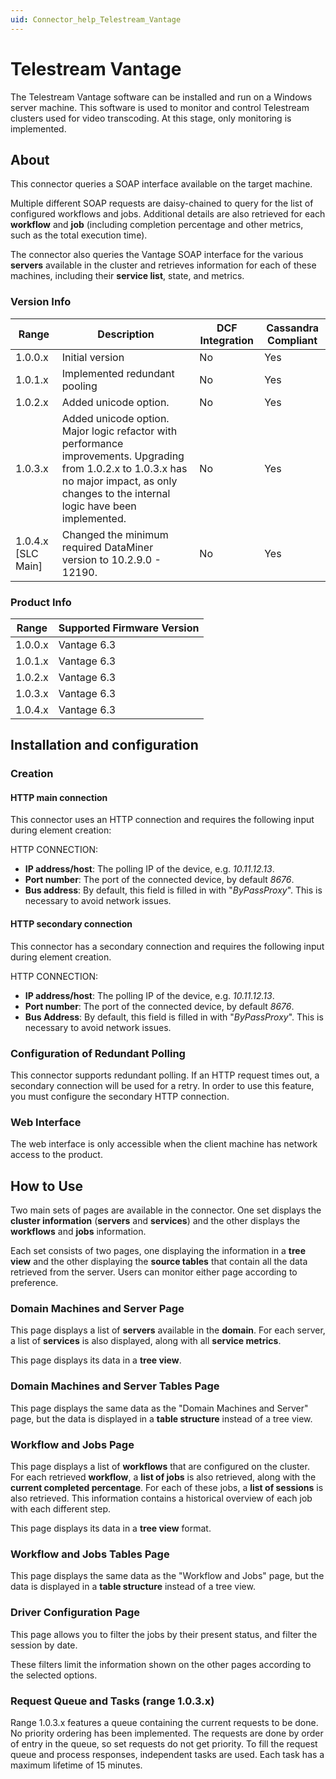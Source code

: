 ```yaml
---
uid: Connector_help_Telestream_Vantage
---
```


# Telestream Vantage

The Telestream Vantage software can be installed and run on a Windows server machine. This software is used to monitor and control Telestream clusters used for video transcoding. At this stage, only monitoring is implemented.

## About

This connector queries a SOAP interface available on the target machine.

Multiple different SOAP requests are daisy-chained to query for the list of configured workflows and jobs. Additional details are also retrieved for each **workflow** and **job** (including completion percentage and other metrics, such as the total execution time).

The connector also queries the Vantage SOAP interface for the various **servers** available in the cluster and retrieves information for each of these machines, including their **service list**, state, and metrics.

### Version Info

| Range | Description | DCF Integration | Cassandra Compliant |
|--|--|--|--|
| 1.0.0.x | Initial version | No | Yes |
| 1.0.1.x | Implemented redundant pooling | No | Yes |
| 1.0.2.x | Added unicode option. | No | Yes |
| 1.0.3.x | Added unicode option. Major logic refactor with performance improvements. Upgrading from 1.0.2.x to 1.0.3.x has no major impact, as only changes to the internal logic have been implemented. | No | Yes |
| 1.0.4.x  [SLC Main] | Changed the minimum required DataMiner version to 10.2.9.0 - 12190. | No | Yes |

### Product Info

| Range | Supported Firmware Version |
|------------------|-----------------------------|
| 1.0.0.x          | Vantage 6.3                 |
| 1.0.1.x          | Vantage 6.3                 |
| 1.0.2.x          | Vantage 6.3                 |
| 1.0.3.x          | Vantage 6.3                 |
| 1.0.4.x          | Vantage 6.3                 |

## Installation and configuration

### Creation

#### HTTP main connection

This connector uses an HTTP connection and requires the following input during element creation:

HTTP CONNECTION:

- **IP address/host**: The polling IP of the device, e.g. *10.11.12.13*.
- **Port number**: The port of the connected device, by default *8676*.
- **Bus address**: By default, this field is filled in with "*ByPassProxy*". This is necessary to avoid network issues.

#### HTTP secondary connection

This connector has a secondary connection and requires the following input during element creation.

HTTP CONNECTION:

- **IP address/host**: The polling IP of the device, e.g. *10.11.12.13*.
- **Port number**: The port of the connected device, by default *8676*.
- **Bus Address**: By default, this field is filled in with "*ByPassProxy*". This is necessary to avoid network issues.

### Configuration of Redundant Polling

This connector supports redundant polling. If an HTTP request times out, a secondary connection will be used for a retry. In order to use this feature, you must configure the secondary HTTP connection.

### Web Interface

The web interface is only accessible when the client machine has network access to the product.

## How to Use

Two main sets of pages are available in the connector. One set displays the **cluster information** (**servers** and **services**) and the other displays the **workflows** and **jobs** information.

Each set consists of two pages, one displaying the information in a **tree view** and the other displaying the **source tables** that contain all the data retrieved from the server. Users can monitor either page according to preference.

### Domain Machines and Server Page

This page displays a list of **servers** available in the **domain**. For each server, a list of **services** is also displayed, along with all **service metrics**.

This page displays its data in a **tree view**.

### Domain Machines and Server Tables Page

This page displays the same data as the "Domain Machines and Server" page, but the data is displayed in a **table structure** instead of a tree view.

### Workflow and Jobs Page

This page displays a list of **workflows** that are configured on the cluster. For each retrieved **workflow**, a **list of jobs** is also retrieved, along with the **current completed percentage**. For each of these jobs, a **list of sessions** is also retrieved. This information contains a historical overview of each job with each different step.

This page displays its data in a **tree view** format.

### Workflow and Jobs Tables Page

This page displays the same data as the "Workflow and Jobs" page, but the data is displayed in a **table structure** instead of a tree view.

### Driver Configuration Page

This page allows you to filter the jobs by their present status, and filter the session by date.

These filters limit the information shown on the other pages according to the selected options.

### Request Queue and Tasks (range 1.0.3.x)

Range 1.0.3.x features a queue containing the current requests to be done. No priority ordering has been implemented. The requests are done by order of entry in the queue, so set requests do not get priority. To fill the request queue and process responses, independent tasks are used. Each task has a maximum lifetime of 15 minutes.
